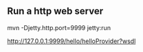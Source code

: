 ## Run a http web server
mvn -Djetty.http.port=9999 jetty:run

http://127.0.0.1:9999/hello/helloProvider?wsdl

